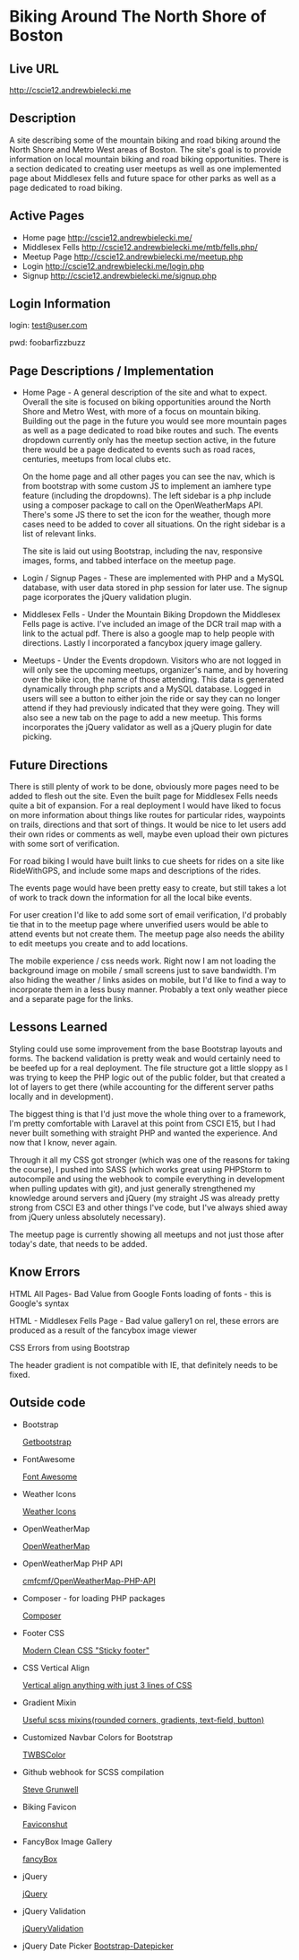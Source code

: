 # Biking Around The North Shore of Boston

## Live URL
<http://cscie12.andrewbielecki.me>

## Description
A site describing some of the mountain biking and road biking around the North Shore and Metro West areas of Boston. The site's goal is to provide information on local mountain biking and 
road biking opportunities. There is a section dedicated to creating user meetups as well as one implemented page about Middlesex fells and future space for other parks as well as a page 
dedicated to road biking.

## Active Pages
*   Home page <http://cscie12.andrewbielecki.me/>
*   Middlesex Fells <http://cscie12.andrewbielecki.me/mtb/fells.php/>
*   Meetup Page <http://cscie12.andrewbielecki.me/meetup.php>
*   Login <http://cscie12.andrewbielecki.me/login.php>
*   Signup <http://cscie12.andrewbielecki.me/signup.php>

## Login Information

login: test@user.com

pwd: foobarfizzbuzz

## Page Descriptions / Implementation
*   Home Page - A general description of the site and what to expect. Overall the site is focused on biking opportunities around the North Shore and Metro West, with more of a 
focus on mountain biking.  Building out the page in the future you would see more mountain pages as well as a page dedicated to road bike routes and such.  The events dropdown currently only 
has the meetup section active, in the future there would be a page dedicated to events such as road races, centuries, meetups from local clubs etc.

    On the home page and all other pages you can see the nav, which is from bootstrap with some custom JS to implement an iamhere type feature (including the dropdowns). The left sidebar is a php 
include using a composer package to call on the OpenWeatherMaps API.  There's some JS there to set the icon for the weather, though more cases need to be added to cover all situations. On 
the right sidebar is a list of relevant links.

    The site is laid out using Bootstrap, including the nav, responsive images, forms, and tabbed interface on the meetup page.

*   Login / Signup Pages - These are implemented with PHP and a MySQL database, with user data stored in php session for later use. The signup page icorporates the jQuery validation plugin.

*   Middlesex Fells - Under the Mountain Biking Dropdown the Middlesex Fells page is active.  I've included an image of the DCR trail map with a link to the actual pdf. There is also a google map 
to help people with directions.  Lastly I incorporated a fancybox jquery image gallery.

*   Meetups - Under the Events dropdown.  Visitors who are not logged in will only see the upcoming meetups, organizer's name, and by hovering over the bike icon, the name of those attending. 
This data is generated dynamically through php scripts and a MySQL database.  Logged in users will see a button to either join the ride or say they can no longer attend if they had previously 
indicated that they were going. They will also see a new tab on the page to add a new meetup. This forms incorporates the jQuery validator as well as a jQuery plugin for date picking. 

## Future Directions
There is still plenty of work to be done, obviously more pages need to be added to flesh out the site. Even the built page for Middlesex Fells needs quite a bit of expansion. For a real 
deployment I would have liked to focus on more information about things like routes for particular rides, waypoints on trails, directions and that sort of things. It would be nice to let 
users add their own rides or comments as well, maybe even upload their own pictures with some sort of verification.

For road biking I would have built links to cue sheets for rides on a site like RideWithGPS, and include some maps and descriptions of the rides.

The events page would have been pretty easy to create, but still takes a lot of work to track down the information for all the local bike events.

For user creation I'd like to add some sort of email verification, I'd probably tie that in to the meetup page where unverified users would be able to attend events but not create them. The 
meetup page also needs the ability to edit meetups you create and to add locations.

The mobile experience / css needs work. Right now I am not loading the background image on mobile / small screens just to save bandwidth.  I'm also hiding the weather / links 
asides on mobile, but I'd like to find a way to incorporate them in a less busy manner. Probably a text only weather piece and a separate page for the links.

## Lessons Learned
Styling could use some improvement from the base Bootstrap layouts and forms. The backend validation is pretty weak and would certainly need to be beefed up for a real deployment. 
The file structure got a little sloppy as I was trying to keep the PHP logic out of the public folder, but that created a lot of layers to get there (while accounting for the different 
server paths locally and in development).

The biggest thing is that I'd just move the whole thing over to a framework, I'm pretty comfortable with Laravel at this point from CSCI E15, but I had never built something with 
straight PHP and wanted the experience. And now that I know, never again.

Through it all my CSS got stronger (which was one of the reasons for taking the course), I pushed into SASS (which works great using PHPStorm to autocompile and using the webhook to compile
everything in development when pulling updates with git), and just generally strengthened my knowledge around servers and jQuery (my straight JS was already pretty strong from CSCI E3 
and other things I've code, but I've always shied away from jQuery unless absolutely necessary).  

The meetup page is currently showing all meetups and not just those after today's date, that needs to be added. 

## Know Errors

HTML All Pages- Bad Value from Google Fonts loading of fonts - this is Google's syntax

HTML - Middlesex Fells Page - Bad value gallery1 on rel, these errors are produced as a result of the fancybox image viewer

CSS Errors from using Bootstrap

The header gradient is not compatible with IE, that definitely needs to be fixed.

## Outside code

*   Bootstrap

    [Getbootstrap](http://getbootstrap.com/)
    
*   FontAwesome

    [Font Awesome](https://fortawesome.github.io/Font-Awesome/)
    
*   Weather Icons

    [Weather Icons](https://erikflowers.github.io/weather-icons/)
    
*   OpenWeatherMap

    [OpenWeatherMap](http://openweathermap.org/)
    
*   OpenWeatherMap PHP API

    [cmfcmf/OpenWeatherMap-PHP-API](https://github.com/cmfcmf/OpenWeatherMap-PHP-Api)
    
*   Composer - for loading PHP packages

    [Composer](https://getcomposer.org/)

*   Footer CSS

    [Modern Clean CSS "Sticky footer"](http://mystrd.at/modern-clean-css-sticky-footer/)
    
*   CSS Vertical Align

    [Vertical align anything with just 3 lines of CSS](http://zerosixthree.se/vertical-align-anything-with-just-3-lines-of-css/)
    
*   Gradient Mixin

    [Useful scss mixins(rounded corners, gradients, text-field, button)](https://gist.github.com/garyharan/957284)
    
*   Customized Navbar Colors for Bootstrap

    [TWBSColor]( http://work.smarchal.com/twbscolor/)
    
*   Github webhook for SCSS compilation
    
    [Steve Grunwell](https://stevegrunwell.com/blog/automatically-recompile-sass-upon-deployment-using-git-hooks/)
    
*   Biking Favicon

    [Faviconshut](http://www.faviconshut.com)
    
*   FancyBox Image Gallery
    
    [fancyBox](http://fancyapps.com/fancybox/)
    
*   jQuery

    [jQuery](https://jquery.com/)
    
*   jQuery Validation

    [jQueryValidation](https://jqueryvalidation.org/)
    
*   jQuery Date Picker
    [Bootstrap-Datepicker](https://github.com/eternicode/bootstrap-datepicker)
    
    
    
   